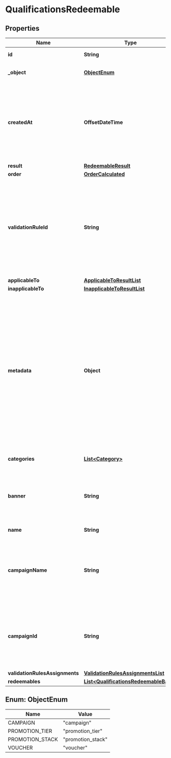 

# QualificationsRedeemable


## Properties

| Name | Type | Description |
|------------ | ------------- | ------------- |
|**id** | **String** | Id of the redeemable. |
|**_object** | [**ObjectEnum**](#ObjectEnum) | Object type of the redeemable. |
|**createdAt** | **OffsetDateTime** | Timestamp representing the date and time when the object was created. The value is shown in the ISO 8601 format. |
|**result** | [**RedeemableResult**](RedeemableResult.md) |  |
|**order** | [**OrderCalculated**](OrderCalculated.md) |  |
|**validationRuleId** | **String** | A unique validation rule identifier assigned by the Voucherify API. The validation rule is verified before points are added to the balance. |
|**applicableTo** | [**ApplicableToResultList**](ApplicableToResultList.md) |  |
|**inapplicableTo** | [**InapplicableToResultList**](InapplicableToResultList.md) |  |
|**metadata** | **Object** | The metadata object stores all custom attributes assigned to the product. A set of key/value pairs that you can attach to a product object. It can be useful for storing additional information about the product in a structured format. |
|**categories** | [**List&lt;Category&gt;**](Category.md) | List of category information. |
|**banner** | **String** | Name of the earning rule. This is displayed as a header for the earning rule in the Dashboard. |
|**name** | **String** | Name of the redeemable. |
|**campaignName** | **String** | Name of the campaign associated to the redeemable. This field is available only if object is not &#x60;campaign&#x60; |
|**campaignId** | **String** | Id of the campaign associated to the redeemable. This field is available only if object is not &#x60;campaign&#x60; |
|**validationRulesAssignments** | [**ValidationRulesAssignmentsList**](ValidationRulesAssignmentsList.md) |  |
|**redeemables** | [**List&lt;QualificationsRedeemableBase&gt;**](QualificationsRedeemableBase.md) |  |



## Enum: ObjectEnum

| Name | Value |
|---- | -----|
| CAMPAIGN | &quot;campaign&quot; |
| PROMOTION_TIER | &quot;promotion_tier&quot; |
| PROMOTION_STACK | &quot;promotion_stack&quot; |
| VOUCHER | &quot;voucher&quot; |




